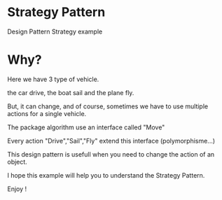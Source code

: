 # Strategy Pattern

Design Pattern Strategy example

# Why?

Here we have 3 type of vehicle.

the car drive, the boat sail and the plane fly.

But, it can change, and of course, sometimes we have to use 
multiple actions for a single vehicle.

The package algorithm use an interface called "Move"

Every action "Drive","Sail","Fly" extend this interface (polymorphisme...)

This design pattern is usefull when you need to change the action of an object.

I hope this example will help you to understand the Strategy Pattern.

Enjoy !
